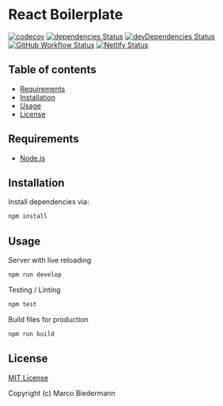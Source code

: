 # React Boilerplate

[![codecov](https://codecov.io/gh/marcobiedermann/react-boilerplate/branch/main/graph/badge.svg)](https://codecov.io/gh/marcobiedermann/react-boilerplate)
[![dependencies Status](https://img.shields.io/david/marcobiedermann/react-boilerplate.svg)](https://david-dm.org/marcobiedermann/react-boilerplate)
[![devDependencies Status](https://img.shields.io/david/dev/marcobiedermann/react-boilerplate.svg)](https://david-dm.org/marcobiedermann/react-boilerplate?type=dev)
[![GitHub Workflow Status](https://img.shields.io/github/workflow/status/marcobiedermann/react-boilerplate/CI)](https://github.com/marcobiedermann/react-boilerplate/actions/workflows/ci.yml)
[![Netlify Status](https://api.netlify.com/api/v1/badges/31bac7d1-3586-4c60-b6e9-f6a39ec09668/deploy-status)](https://app.netlify.com/sites/marcobiedermann-react-boilerplate/deploys)

## Table of contents

- [Requirements](#requirements)
- [Installation](#installation)
- [Usage](#usage)
- [License](#license)

## Requirements

- [Node.js](https://nodejs.org)

## Installation

Install dependencies via:

```sh
npm install
```

## Usage

Server with live reloading

```sh
npm run develop
```

Testing / Linting

```sh
npm test
```

Build files for production

```sh
npm run build
```

## License

[MIT License](LICENSE)

Copyright (c) Marco Biedermann
